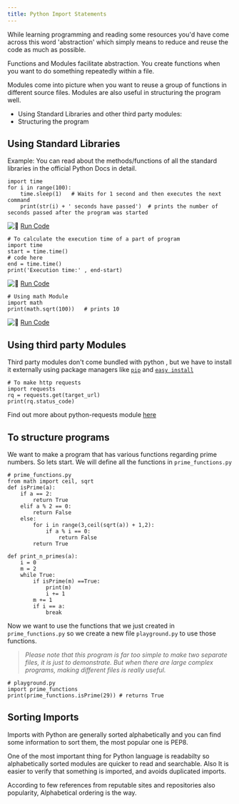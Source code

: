 ```yaml
---
title: Python Import Statements
---
```

While learning programming and reading some resources you'd have come across this word 'abstraction' which simply means to reduce and reuse the code as much as possible.

Functions and Modules facilitate abstraction. You create functions when you want to do something repeatedly within a file.

Modules come into picture when you want to reuse a group of functions in different source files. Modules are also useful in structuring the program well.

*   Using Standard Libraries and other third party modules:
*   Structuring the program

## Using Standard Libraries

Example: You can read about the methods/functions of all the standard libraries in the official Python Docs in detail.

    import time
    for i in range(100):
        time.sleep(1)   # Waits for 1 second and then executes the next command
        print(str(i) + ' seconds have passed')  # prints the number of seconds passed after the program was started

![:rocket:](//forum.freecodecamp.com/images/emoji/emoji_one/rocket.png?v=2 ":rocket:") <a href='https://repl.it/CS6C' target='_blank' rel='nofollow'>Run Code</a>

    # To calculate the execution time of a part of program
    import time
    start = time.time()
    # code here
    end = time.time()
    print('Execution time:' , end-start)

![:rocket:](//forum.freecodecamp.com/images/emoji/emoji_one/rocket.png?v=2 ":rocket:") <a href='https://repl.it/CS6C/1' target='_blank' rel='nofollow'>Run Code</a>

    # Using math Module
    import math
    print(math.sqrt(100))   # prints 10

![:rocket:](//forum.freecodecamp.com/images/emoji/emoji_one/rocket.png?v=2 ":rocket:") <a href='https://repl.it/CS6C/2' target='_blank' rel='nofollow'>Run Code</a>

## Using third party Modules

Third party modules don't come bundled with python , but we have to install it externally using package managers like <a href='https://bootstrap.pypa.io/get-pip.py' target='_blank' rel='nofollow'>`pip`</a> and <a href='https://bootstrap.pypa.io/ez_setup.py' target='_blank' rel='nofollow'>`easy install`</a>

    # To make http requests
    import requests
    rq = requests.get(target_url)
    print(rq.status_code)

Find out more about python-requests module <a href='http://docs.python-requests.org/en/master/' target='_blank' rel='nofollow'>here</a>

## To structure programs

We want to make a program that has various functions regarding prime numbers. So lets start. We will define all the functions in `prime_functions.py`

    # prime_functions.py
    from math import ceil, sqrt
    def isPrime(a):
        if a == 2:
            return True
        elif a % 2 == 0:
            return False
        else:
            for i in range(3,ceil(sqrt(a)) + 1,2):
                if a % i == 0:
                    return False
            return True

    def print_n_primes(a):
        i = 0
        m = 2
        while True:
            if isPrime(m) ==True:
                print(m)
                i += 1
            m += 1
            if i == a:
                break

Now we want to use the functions that we just created in `prime_functions.py` so we create a new file `playground.py` to use those functions.

> _Please note that this program is far too simple to make two separate files, it is just to demonstrate. But when there are large complex programs, making different files is really useful._

    # playground.py
    import prime_functions
    print(prime_functions.isPrime(29)) # returns True
    
## Sorting Imports

Imports  with Python are generally sorted alphabetically and you can find some information to sort them, the most popular one is PEP8.

One of the most important thing for Python language is readabilty so alphabetically sorted modules are quicker to read and searchable. Also It is easier to verify that something is imported, and avoids duplicated imports.

According to few references from reputable sites and repositories also popularity, Alphabetical ordering is the way.
